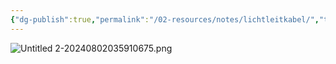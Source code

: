 ```yaml
---
{"dg-publish":true,"permalink":"/02-resources/notes/lichtleitkabel/","tags":["netzwerk/kabel"],"noteIcon":"","updated":"2025-08-26T16:35:05.000+02:00"}
---
```


![Untitled 2-20240802035910675.png](/img/user/02%20-%20RESOURCES/Files/IMG/Untitled%202-20240802035910675.png)